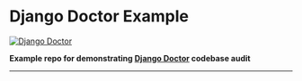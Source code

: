# Django Doctor Example

[![Django Doctor](
https://django.doctor/higher-tier/django-doctor-example/check-models.svg)](https://django.doctor/higher-tier/django-doctor-example)

**Example repo for demonstrating [Django Doctor](https://django.doctor) codebase audit**

---

